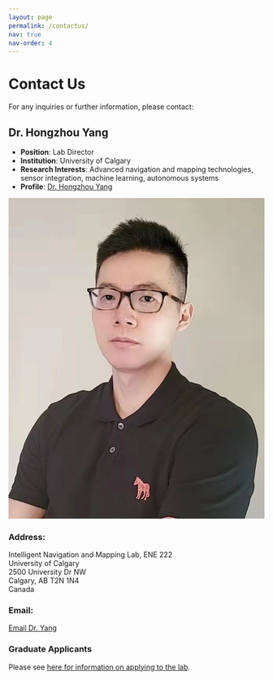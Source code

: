 ```yaml
---
layout: page
permalink: /contactus/
nav: true
nav-order: 4
---
```


<!-- Link to the team.css file -->
<link rel="stylesheet" href="/assets/css/team.css">

# Contact Us

For any inquiries or further information, please contact:

## Dr. Hongzhou Yang

- **Position**: Lab Director
- **Institution**: University of Calgary
- **Research Interests**: Advanced navigation and mapping technologies, sensor integration, machine learning, autonomous systems
- **Profile**: [Dr. Hongzhou Yang](https://profiles.ucalgary.ca/hongzhou-yang)

<img src="/assets/img/hongzhouyang.jpeg" alt="Dr. Hongzhou Yang" class="profile-picture">


### Address:
Intelligent Navigation and Mapping Lab, ENE 222  
University of Calgary  
2500 University Dr NW  
Calgary, AB T2N 1N4  
Canada

### Email:
[Email Dr. Yang](mailto:hongzhou.yang@ucalgary.ca)


### Graduate Applicants
Please see [here for information on applying to the lab](https://grad.ucalgary.ca/future-students/supervisor/hongzhou-yang).

